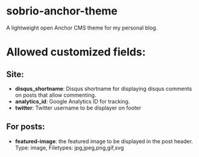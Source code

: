 # sobrio-anchor-theme
A lightweight open Anchor CMS theme for my personal blog.

# Allowed customized fields:

## Site:

- **disqus_shortname**: Disqus shortname for displaying disqus comments on posts that allow commenting.
- **analytics_id**: Google Analytics ID for tracking.
- **twitter**: Twitter username to be displayer on footer

## For posts:

- **featured-image**: the featured image to be displayed in the post header. Type: image, Filetypes: jpg,jpeg,png,gif,svg